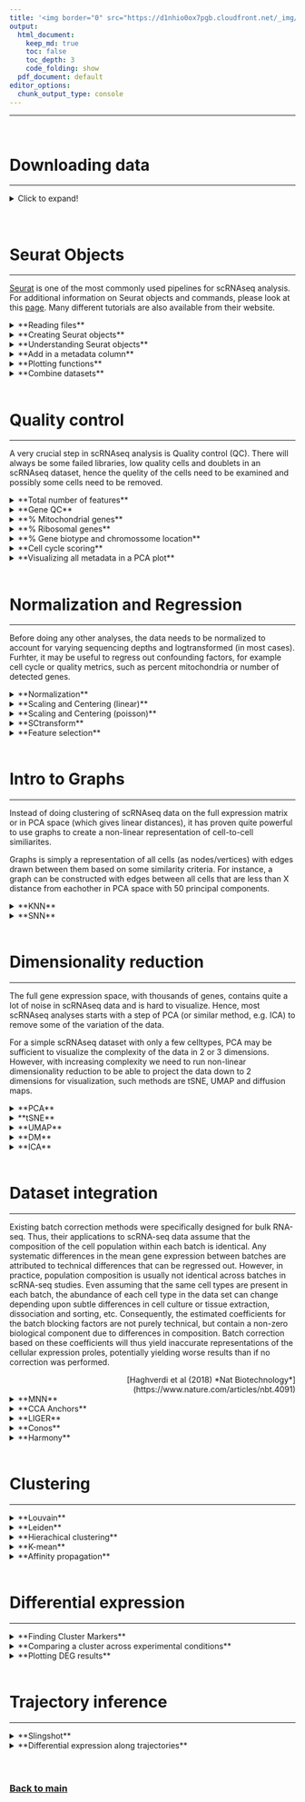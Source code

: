 ```yaml
---
title: '<img border="0" src="https://d1nhio0ox7pgb.cloudfront.net/_img/o_collection_png/green_dark_grey/512x512/plain/dictionary.png" width="40" height="40"> Glossary of terms'
output:
  html_document:
    keep_md: true
    toc: false
    toc_depth: 3
    code_folding: show
  pdf_document: default
editor_options: 
  chunk_output_type: console
---
```

***

<br/>

# Downloading data
***

<details>
<summary>Click to expand!</summary>

It is possible to download data from within Rstudio by using the bash code chunck. It is usually a standard to have a folder with all your raw data stored in a separate place from your code or analysis results.

How to run it:


```bash
# use this instead of the default ```{r}
# ```{bash}

# make a data directory
mkdir data

# use curl to download the data
curl -o data/FILENAME.h5 -O http://FILE_PATH.h5
```

</details>

<br/>

<br/>

# Seurat Objects
***

[Seurat](https://satijalab.org/seurat/) is one of the most commonly used pipelines for scRNAseq analysis. For additional information on Seurat objects and commands, please look at this [page](https://satijalab.org/seurat/essential_commands.html). Many different tutorials are also available from their website.

<details>
<summary>**Reading files**</summary>
<p>

There are many formats available in which one can store single cell information, many of which cannot all be listed here. The most common formats are:

1. using tab-delimited matricies saved as `.csv`, `.tsv` or `.txt` and with and additional matrix containing the sample metadata, which is common for SMARTseq2 and related methods;
2. using a compressed **sparce matrix** file `.mtx` with annotations for genes and cells saved as `.tsv`, which was one of the defaults for 10X Chromium data; 
3. using HDF5 compressed file for in-file read-write access, which is now becoming the default method for storing single cell dataset (is the current default for 10X Chromium data). HDF5 in particular is fast, scalable and can load parts of the data that will be used at a time, and also can store the metadata in the same file, making it portable. It stores the data as binary compressed **sparce matrix** format.

How to run it:

```r
#From .csv .tsv .txt format (and then convert to sparse matrix)
raw_matrix <- read.delim(
  file = "data/folder_sample1.csv",
  row.names = 1 )

sparse_matrix <- Matrix::Matrix(
  data = raw_matrix, 
  sparse = T)
rm(raw_matrix)


#From .mtx format (it loads the files in the folder)
sparse_matrix <- Seurat::Read10X(
  data.dir = "data/folder_sample1")


#From .h5 format
sparse_matrix <- Seurat::Read10X_h5(
  filename = "data/matrix_file.h5",
  use.names = T)
```

Additionaly, one should also import any associated metadata file as a `data.frame`, which oposed to a `matrix` can store both numbers, characters, booleans and factors. 


```r
#From .csv .tsv format (and then convert to sparse matrix)
metadata <- read.delim(
  file = "data/metadata.csv",
  row.names = 1 )
```

</p>
</details>


<details>
<summary>**Creating Seurat objects**</summary>
<p>

In order to make the data analysis process a bit simpler, several single cell developers have implemented their own way of storing the data in a consize format in R and python (called **objects**).

We can now load the expression matricies into objects and then later merge them into a single merged object. Each analysis workflow (Seurat, Scater, Scranpy, etc) has its own way of storing data and here is how you can create a Seurat Object:


```r
SeuratObject <- CreateSeuratObject(  
  counts = sparse_matrix,
  assay = "RNA",
  project = "SAMPLE1",
  meta.data = metadata)
```

The `CreateSeuratObject` function can take as input a sparse matrix or a regular matrix with counts. 

</p>
</details>

<details>
<summary>**Understanding Seurat objects**</summary>
<p>

For a very detailed explanation of all slots in the Seurat objects, please refer to the Seurat [wiki](https://github.com/satijalab/seurat/wiki).


One can check the dimentions and subset Seurat Objects as you would with a  data.frame:

```r
dim(SeuratObject)

```

And also subset for genes or cells, by rows or columns respectively:

```r
SeuratObject[,cells]
SeuratObject[genes,]
```

Seurat objects have a easy way to access their contents using the `@` or the `$` characters after the object name:

* The `@` attribute allows you to access to all analysis slots including: `assays`, `meta.data`, `graphs` and `reduction` slots.
* The `$` sign allows you to access the columns of the metadata (just like you normally would do in a data.frame) in your Seurat object directly so that `SeuratObject$column1` is equal to `SeuratObject@meta.data$column1`.

By default, the data is loaded into an `assay` slot named `RNA`, but you can change the names of the slots when creating them (e.g., when creating the seurat object, or computing the reductions). Therefore, check the options in each of the Seurat functions to know where you are storing the data. Each `assay` contains information about the raw counts (`counts`), the normalized counts (`data`), the scaled/regressed data (`scale.data`) as well as information about the dispersion of genes (`var`). Additional assays will be created when doing data analysis, for example when performing data integration, you might store the data as new `assay` or as a new `reduction` slot (depending on the integration method used).



</p>
</details>

<details>
<summary>**Add in a metadata column**</summary>
<p>

You can simply add a column by using the `$` sign to allocate a vector to a metadata column. 

```r
SeuratObject$NEW_COLUMN_NAME <- setNames( colnames(SeuratObject) , 
                                          c("VECTOR_CONTAINING_DATA_FOR_EACH_CELL") )
```

Or use the function `AddMetaData` to add one or multiple columns:

```r
SeuratObject <- AddMetaData(SeuratObject, NEW_COLUMN, col.name=NEW_COLUMN_NAME)

```

</p>
</details>

<details>
<summary>**Plotting functions**</summary>
<p>


The most common functions to use for plotting are the violin plot and the scatter plots for the dimensionality reduction calculated (you need to calculate it before using the function!).

To plot **continous** variables as **violin** (press TAB inside the functions for more options):


```r
VlnPlot(object = SeuratObject,
        group.by= "orig.ident",
        features = c("percent_mito"),
        pt.size = 0.1,
        ncol = 4,
        y.max = 100) + NoLegend()
```

To plot **CONTINOUS** variables as **scatter plot** using the `umap` reduction slot (press TAB inside the functions for more options):


```r
FeaturePlot(object = SeuratObject,
            features = c("FEATURE_1","FEATURE_2","FEATURE_3"),
            reduction = "umap",
            dims = c(1,2),
            order = T,
            pt.size = .1,
            ncol = 3)
```

To plot **CATEGORICAL** variables as **scatter plot** using the `umap` reduction slot (press TAB inside the functions for more options):


```r
DimPlot(object = SeuratObject,
        group.by = c("DATASET"),
        reduction = "umap",
        dims = c(1,2),
        pt.size = .1,
        label = T,
        ncol = 3)
```

Many other plotting functions are available, check `Seurat::` (then press tab and look for the functions with "Plot" in the name).

</p>
</details>

<details>
<summary>**Combine datasets**</summary>
<p>


```r
CombinedSeuratObject <- merge(
  x = SeuratObject1,
  y = c( SeuratObject2 ,
         SeuratObject3,
         SeuratObject4),
  add.cell.ids=c("Dataset1",
                 "Dataset2",
                 "Dataset3",
                 "Dataset4"))
```

</p>
</details>

<br/>

# Quality control
***

A very crucial step in scRNAseq analysis is Quality control (QC). There will always be some failed libraries, low quality cells and doublets in an scRNAseq dataset, hence the quelity of the cells need to be examined and possibly some cells need to be removed. 

<details>
<summary>**Total number of features**</summary>
<p>

A standard approach is to filter cells with low amount of reads as well as genes that are present in at least a certain amount of cells. Here we will only consider cells with at least 200 detected genes and genes need to be expressed in at least 3 cells. Please note that those values are highly dependent on the library preparation method used. Extremely high number of detected genes could indicate doublets. However, depending on the cell type composition in your sample, you may have cells with higher number of genes (and also higher counts) from one cell type.


```r
VlnPlot(SeuratObject,
        group.by= "orig.ident",
        features = c("nFeature_RNA","nCount_RNA"),
        pt.size = 0.1,
        ncol = 4) + NoLegend()
```

</p>
</details>

<details>
<summary>**Gene QC**</summary>
<p>

In single cell, the most detected genes usually belong to housekeeping gene families, such as mitochondrial (MT-), ribossomal (RPL and RPS) and other structural proteins (i.e., ACTB, TMSB4X, B2M, EEF1A1).


```r
#Compute the relative expression of each gene per cell
rel_expression <- Matrix::t( Matrix::t(SeuratObject@assays$RNA@counts) / Matrix::colSums(SeuratObject@assays$RNA@counts)) * 100
most_expressed <- sort(Matrix::rowSums( rel_expression ),T) / ncol(SeuratObject)

#Plot the relative expression of each gene per cell
par(mfrow=c(1,3),mar=c(4,6,1,1))
boxplot( as.matrix(Matrix::t(rel_expression[names(most_expressed[30:1]),])),cex=.1, las=1, xlab="% total count per cell",col=scales::hue_pal()(90)[30:1],horizontal=TRUE,ylim=c(0,8))
boxplot( as.matrix(Matrix::t(rel_expression[names(most_expressed[60:31]),])),cex=.1, las=1, xlab="% total count per cell",col=scales::hue_pal()(90)[60:31],horizontal=TRUE,ylim=c(0,8))
boxplot( as.matrix(Matrix::t(rel_expression[names(most_expressed[90:61]),])),cex=.1, las=1, xlab="% total count per cell",col=scales::hue_pal()(90)[90:61],horizontal=TRUE,ylim=c(0,8))
```

You might see that some genes constitute up to 10-30% of the counts from a single cell and the other top genes are mitochondrial and ribosomal genes. It is quite common that nuclear lincRNAs have correlation with quality and mitochondrial reads. Let us assemble some information about such genes, which are important for quality control and downstream filtering.

These genes can serve several purposes in single-cell data analysis, such as computing cell quality metrics (see below), normalize data (see below) and even help account for batch effects (<div style="text-align: right"> [Lin et al (2019) *PNAS*](https://www.pnas.org/content/116/20/9775) </div>).


</p>
</details>

<details>
<summary>**% Mitochondrial genes**</summary>
<p>


Having the data in a suitable format, we can start calculating some quality metrics. We can for example calculate the percentage of mitocondrial and ribosomal genes per cell and add to the metadata. This will be helpfull to visualize them across different metadata parameteres (i.e. datasetID and chemistry version). There are several ways of doing this. Here is an example of how to manually calculate the proportion of mitochondrial reads and add to the metadata table.

Citing from “Simple Single Cell” workflows (Lun, McCarthy & Marioni, 2017): “High proportions are indicative of poor-quality cells (Islam et al. 2014; Ilicic et al. 2016), possibly because of loss of cytoplasmic RNA from perforated cells. The reasoning is that mitochondria are larger than individual transcript molecules and less likely to escape through tears in the cell membrane.”

(PS: non-linear relationship)


```r
# Calculating % mitochondrial genes
SeuratObject <- PercentageFeatureSet(
  object = SeuratObject,
  features = rownames(SeuratObject),
  pattern = "^MT-",
  assay = "RNA",
  col.name = "percent_mito")
```


</p>
</details>

<details>
<summary>**% Ribosomal genes**</summary>
<p>


In the same manner we will calculate the proportion gene expression that comes from ribosomal proteins. Ribosomal genes are the also among the top expressed genes in any cell and, on the contrary to mitochondrial genes, are inversely proportional to the mitochondrial content: the higher the mitochondrial content, the lower is the detection of ribosomal genes (PS: non-linear relationship).


```r
# Calculating % ribossomal genes
SeuratObject <- PercentageFeatureSet(
  SeuratObject, 
  pattern = "^RP[SL]", 
  col.name = "percent_ribo")
```

</p>
</details>

<details>
<summary>**% Gene biotype and chromossome location**</summary>
<p>

In RNA-sequencing, genes can be categorized into different groups depending on their RNA biotype. For example, "coding", "non-coding", "VDJ region genes" are "small interefering RNA" common gene biotypes. Besides, having information about chromossomal location might be usefull to identify bacth effects driven by sex chromossomes.

Depending on the desired type of analysis, some gene categories can be filtered out if not of interest. For single cell specifically, cell libraries are usually constructed using poly-A enrichment and therefore enriching for "protein-coding proteins", which usually contitutes around 80-90% of all available genes.

How to run it:


```r
library(biomaRt)

# Retrive mouse gene annotation from ENSEMBL
mart = biomaRt::useMart(
  biomart = "ensembl", 
  dataset = "mmusculus_gene_ensembl",
  host = "apr2020.archive.ensembl.org")

# Retrive the selected attributes mouse gene annotation
annot <- biomaRt::getBM(
  attributes = c(
    "external_gene_name",
    "gene_biotype",
    "chromosome_name"),
  mart = mart)
```

Make sure you are using the right species for your dataset. A list of all species available on can be found using `biomaRt::listDatasets(mart)[,"dataset"]`. All species names are formated in the same way, such as `mmusculus_gene_ensembl` and `hsapiens_gene_ensembl`. For reproducibility reasons, it is also advised to specifically choose a biomart release version, since some genes will be renamed, inserted or deleted from the database. You can do so by running `biomaRt::listEnsemblArchives()`.


```r
# Match the gene names with theit respective gene biotype
item <- annot[match(rownames(SeuratObject@assays$RNA@counts) , annot[,1]),"gene_biotype"]
item[is.na(item)] <- "unknown"

# Calculate the percentage of each gene biotype
perc <- rowsum(as.matrix(SeuratObject@assays$RNA@counts) , group=item)
perc <- (t(temp)/Matrix::colSums(SeuratObject@assays$RNA@counts))
o <- order(apply(perc,2,median),decreasing = F)
perc <- perc[,o]

# PLOT percentage of each gene biotype
boxplot( perc*100,outline=F,las=2,main="% reads per cell",col=scales::hue_pal()(100),horizontal=T)


# Add table to the object
gene_biotype_table <- setNames(as.data.frame((perc*100)[,names(sort(table(item),decreasing = T))]),paste0("percent_",names(sort(table(item),decreasing = T))))
SeuratObject@meta.data <- SeuratObject@meta.data[,!(colnames(SeuratObject@meta.data) %in% colnames(gene_biotype_table))]

SeuratObject@meta.data <- cbind(
  SeuratObject@meta.data,
  gene_biotype_table)
```

The code above can also be done again by replacing the string `"gene_biotype"` by `"chromosome_name"`:


```r
# Match the gene names with theit respective chromossome location
item <- annot[match(rownames(SeuratObject@assays$RNA@counts) , annot[,1]),"chromosome_name"]
item[is.na(item)] <- "unknown"
item[! item %in% as.character(c(1:23,"X","Y","MT")) ] <- "other"
```

If you want to focus the analysis on only protein-coding genes, for example, you can do it so:


```r
dim(SeuratObject)
sel <- annot[match(rownames(SeuratObject) ,
                   annot[,1]),2] == "protein_coding"
genes_use <- rownames(SeuratObject)[sel]
genes_use <- as.character(na.omit(genes_use))
SeuratObject <- SeuratObject[genes_use,]
dim(SeuratObject)
```

</p>
</details>

<details>
<summary>**Cell cycle scoring**</summary>
<p>


We here perform cell cycle scoring. To score a gene list, the algorithm calculates the difference of mean expression of the given list and the mean expression of reference genes. To build the reference, the function randomly chooses a bunch of genes matching the distribution of the expression of the given list. Cell cycle scoring with Seurat adds three slots in data, a score for S phase, a score for G2M phase and the predicted cell cycle phase. The Seurat package provides a list of human G2M and S phase genes in `cc.genes`.
 
How to run it:


```r
SeuratObject <- CellCycleScoring(
  object = SeuratObject,
  g2m.features = cc.genes$g2m.genes,
  s.features = cc.genes$s.genes)

SeuratObject$G1.Score <- 1 - SeuratObject$S.Score - SeuratObject$G2M.Score
```

</p>
</details>

<details>
<summary>**Visualizing all metadata in a PCA plot**</summary>
<p>


Having many metadata parameters to analyse individually makes it a bit hard to visualize the real differences between datasets, batches and experimental conditions. One way to try to combine all this information into one plot is by running dimensionality reduction via principal component analysis (PCA) on the continous variables in the metadata. Thus visualizing on the top principal components (1st and 2nd) reflects how different the datasets are.


```r
# Calculate PCA using selected metadata parameters
metadata_use <- grep("perc",colnames(SeuratObject@meta.data),value = T)
metadata_use <- c("nCount_RNA","nFeature_RNA","S.Score","G2M.Score",metadata_use)
PC <- prcomp( SeuratObject@meta.data[,metadata_use] ,center = T, scale. = T)

# Add the PCA (ran on the METADATA) in the object
SeuratObject@reductions[["pca_metadata"]] <- CreateDimReducObject(
  embeddings = PC$x,
  key = "metadataPC_",
  assay = "RNA")

# Plot the PCA ran on the METADATA
DimPlot(SeuratObject,
        reduction = "pca_metadata",
        dims = c(1,2),
        group.by = "orig.ident" )
```

</p>
</details>

<br/>

# Normalization and Regression
***

Before doing any other analyses, the data needs to be normalized to account for varying sequencing depths and logtransformed (in most cases). Furhter, it may be useful to regress out confounding factors, for example cell cycle or quality metrics, such as percent mitochondria or number of detected genes. 

<details>
<summary>**Normalization**</summary>
<p>

The most common normalization for RNA-seq and also single-cell RNA-seq is log-normalization. This is done by dividing the gene counts of each gene by the sum of all gene counts (a.k.a., library size) to compensate for library size differences. Then the result is multiplied by a constant number, so all cell have the same sequencing depth. For bulk RNA-seq, the constant is usually $1e6$, resulting in CPM (counts per million), but since single-cells library sizes are way lower than that, the number ranges from $1e3$ to $1e4$ (counts per 10000).

$$NormCounts = \frac{GeneCounts * 10000}{LibrarySize}$$
The library size-corrected values are then log-transformed to achieve a log-normal data distribution.

$$logNormCounts = ln(NormCounts+1)$$

How to run it:


```r
SeuratObject <- NormalizeData(
  object = SeuratObject,
  scale.factor = 10000,
  normalization.method = "LogNormalize")
```

</p>
</details>

<details>
<summary>**Scaling and Centering (linear)**</summary>
<p>

Since each gene has a different expression level, it means that genes with higher expression values will naturally have higher variation that will be captured by downstream methods. This means that we need to somehow give each gene a similar weight beforehand (see below). A common practice is to center and scale each gene before performing PCA. This exact scaling is called Z-score normalization it is very useful for PCA, clustering and plotting heatmaps.

Additionally, we can use regression to remove any unwanted sources of variation from the dataset, such as cell cycle, sequencing depth, percent mitocondria. This is achieved by doing a generalized linear regression (GLM) using these parameters as covariates in the model. Then the residuals of the model are taken as the “regressed data”. Although perhaps not in the best way, batch effect regression can also be done here.

How to run it:


```r
SeuratObject <- ScaleData(
  object = SeuratObject,
  vars.to.regress = c("nCount_RNA","mito.percent","nFeatures"),
  model.use = "linear",
  do.scale = T,
  do.center = T)
```


</p>
</details>

<details>
<summary>**Scaling and Centering (poisson)**</summary>
<p>


Since the procedure above assumes a log-linear data distribution, it may be the case that it does not regress the variation correctly, as RNA-seq data (including single cell) relates more closely to a negative bionomial distribution. An alternative variation of the procedure above can also be run on the raw UMI count data but using a "poisson" or "negative binomial" distribution instead. This is performing a gene-wise GLM regression using a poisson model.

How to run it:


```r
SeuratObject <- ScaleData(
  object = SeuratObject,
  vars.to.regress = c("nCount_RNA","mito.percent","nFeatures"),
  model.use = "poisson",
  do.scale = T,
  do.center = T)
```


</p>
</details>

<details>
<summary>**SCtransform**</summary>
<p>


Scaling and centering assuming a poisson distribution might in some cases overfit the data, see above. One can overcome this by pooling information across genes with similar abundances in order to obtain more stable parameter estimates to be used as gene weights in the regression model. This is called "scTransform" and, in simple terms, is performing a gene-wise GLM regression using a constrained negative binomial model.

How to run it:


```r
SeuratObject <- SCTransform( 
  object = SeuratObject,
  assay="RNA",
  vars.to.regress =  c("nCount_RNA","mito.percent","nFeatures"),
  new.assay.name = "sctransform",
  do.center=T )
```


</p>
</details>

<details>
<summary>**Feature selection**</summary>
<p>

An important step in many big-data analysis tasks is to identify features (genes, transcripts, proteins, metabolites, etc) that are actually very variable between the samples being looked at.

For example. Imagine that you have a dataset known to contain different types of epithelial cells, and you use either 1) only genes that are expressed and shared across all epithelial cells at about the same level, 2) only genes that are not detected in epithelial cells, 3) only genes which expression differ greatly across epithelial cells or 4) using all genes. Which of these 4 gene lists can best distinguish the epithelial subtypes in this dataset?

As you could now imagine, using only genes which expression differ greatly across epithelial cells is the best case scenario, followed by using al genes. Therefore, using only genes that are expressed and shared across all epithelial cells at about the same level or only genes that are not detected in epithelial cells do not contain sufficient information to distinguish the epithelial subtypes.

However, since in single-cell we usually do not know the epithelial suptypes the cells before hand (since this is what we want to discover), we need another method to acomplish this task. In general terms, a common approach is to order genes by their overal variance across samples. This is because genes with higher variance will also likely be the ones that can separate the cells the best.

Since genes with higher expression level usually also have naturally higher variation, the gene variation is then normalized by the log  mean expression of each gene (see plot). 

How to run it:


```r
SeuratObject <- FindVariableFeatures(
  object = SeuratObject,
  nfeatures = 3000,
  selection.method = "vst",
  verbose = FALSE,
  assay = "RNA",
  dispersion.function = FastLogVMR,
  mean.function = FastExpMean)
```

Variable gene plot:


```r
top20 <- head(VariableFeatures(alldata), 20)
LabelPoints(plot = VariableFeaturePlot(alldata), points = top20, repel = TRUE)
```

</p>
</details>

<br/>

# Intro to Graphs
***

Instead of doing clustering of scRNAseq data on the full expression matrix or in PCA space (which gives linear distances), it has proven quite powerful to use graphs to create a non-linear representation of cell-to-cell similiarites.

Graphs is simply a representation of all cells (as nodes/vertices) with edges drawn between them based on some similarity criteria. For instance, a graph can be constructed with edges between all cells that are less than X distance from eachother in PCA space with 50 principal components. 

<details>
<summary>**KNN**</summary>
<p>

KNN refers to “K Nearest Neighbors”, which is a basic and popular topic in data mining and machine learning areas. The KNN graph is a graph in which two vertices p and q are connected by an edge, if the distance between p and q is among the K-th smallest distances.[2] Given different similarity measure of these vectors, the pairwise distance can be Hamming distance, Cosine distance, Euclidean distance and so on. We take Euclidean distance as the way to measure similarity between vectors in this paper. The KNN Graph data structure has many advantages in data mining. For example, for a billion-level dataset, prebuilding a KNN graph offline as an index is much better than doing KNN search online many times.

<div style="text-align: right"> Adapted from [Github](https://github.com/lengyyy/KNN-Graph) </div>


```r
SeuratObject <- FindNeighbors(SeuratObject,
                              assay = "RNA",
                              compute.SNN = F,
                              reduction = "pca",
                              dims = 1:50,
                              graph.name="SNN",
                              prune.SNN = 1/15,
                              k.param = 20,
                              force.recalc = T)
```

Setting `compute.SNN` to `FALSE` will only compute the k-NN graph.

We can take a look at the kNN graph. It is a matrix where every connection between cells is represented as 1s. This is called a unweighted graph (default in Seurat). Some cell connections can however have more importance than others, in that case the scale of the graph from 0
 to a maximum distance. Usually, the smaller the distance, the closer two points are, and stronger is their connection. This is called a weighted graph. Both weighted and unweighted graphs are suitable for clustering, but clustering on unweighted graphs is faster for large datasets (> 100k cells).
 

```r
library(pheatmap)
pheatmap(alldata@graphs$CCA_nn[1:200,1:200],
         col=c("white","black"),border_color = "grey90",
         legend = F,cluster_rows = F,cluster_cols = F,fontsize = 2) 
```


</p>
</details>

<details>
<summary>**SNN**</summary>
<p>

In addition to the k-NN graph, if we then determine the number of nearest neighbors shared by any two points. In graph terminology, we form what we call the "shared nearest neighbor" graph. We do this by replacing the weight of each link between two points (in the nearest neighbor graph) by the number of neighbors that the points share. In other words, this is the number of length 2 paths between any two points in the nearest neighbor graph.

After, this shared nearest neighbor graph is created, all pairs of points are compared and if any two points share more than T neighbors, i.e., have a link in the shared nearest neighbor graph with a weight more than our threshold value, T( TS:. n), then the two points and any cluster they are part of are merged. In other words, clusters are connected components in our shared nearest neighbor graph after we sparsify using a threshold.

How to run it:


```r
SeuratObject <- FindNeighbors(SeuratObject,
                              assay = "RNA",
                              compute.SNN = T,
                              reduction = "pca" ,
                              dims = 1:50,
                              graph.name="SNN",
                              prune.SNN = 1/15,
                              k.param = 20,
                              force.recalc = T)
```

Setting `compute.SNN` to `TRUE` will compute both the k-NN and SNN graphs.


</p>
</details>

<br/>

# Dimensionality reduction
***

The full gene expression space, with thousands of genes, contains quite a lot of noise in scRNAseq data and is hard to visualize. Hence, most scRNAseq analyses starts with a step of PCA (or similar method, e.g. ICA) to remove some of the variation of the data.

For a simple scRNAseq dataset with only a few celltypes, PCA may be sufficient to visualize the complexity of the data in 2 or 3 dimensions. However, with increasing complexity we need to run non-linear dimensionality reduction to be able to project the data down to 2 dimensions for visualization, such methods are tSNE, UMAP and diffusion maps. 

<details>
<summary>**PCA**</summary>
<p>

Principal Component Analysis (PCA) is defined as an orthogonal **linear** transformation that transforms the data to a new coordinate system such that **the greatest variance by some scalar projection of the data comes to lie on the first coordinate** (called the first principal component), the second greatest variance on the second coordinate, and so on. […] Often, its operation can be thought of as revealing the internal structure of the data in a way that best explains the variance in the data. […] This is done by **using only the first few principal components** so that the dimensionality of the transformed data is reduced.

<div style="text-align: right"> Adapted from [Wikipedia](https://en.wikipedia.org/wiki/Principal_component_analysis) </div>

How to run it:

```r
SeuratObject <- RunPCA(object = SeuratObject,
                       assay = "RNA",
                       npcs = 100,
                       verbose = FALSE )
```

</p>
</details>

<details>
<summary>**tSNE**</summary>
<p>

<div style="text-align: right"> [Maaten, Hilton (2008) J of Machine Learning Research](http://jmlr.org/papers/volume9/vandermaaten08a/vandermaaten08a.pdf) </div>


t-distributed stochastic neighborhood embedding (tSNE) is a **nonlinear** dimensionality reduction technique well-suited for embedding high-dimensional data for **visualization** in a low-dimensional space of two or three dimensions. Specifically, it models each high-dimensional object by a two- or three-dimensional point in such a way that **similar objects are modeled by nearby points** and dissimilar objects are modeled by distant points with high probability. […] t-SNE has been used for visualization in a wide range of applications, including […] bioinformatics […]. While t-SNE plots often seem to display clusters, the **visual clusters can be influenced strongly by the chosen parameterization** and therefore a good understanding of the parameters for t-SNE is necessary. 

<div style="text-align: right"> Adapted from [Wikipedia](https://en.wikipedia.org/wiki/T-distributed_stochastic_neighbor_embedding) </div>


Usefull links:

* [How to Use t-SNE Effectively](https://distill.pub/2016/misread-tsne/)

How to run it:

```r
SeuratObject <- RunTSNE(object = SeuratObject,
                        reduction = "pca",
                        perplexity=30,
                        max_iter=1000,
                        theta=0.5,
                        eta=200,
                        exaggeration_factor=12,
                        dims.use = 1:50,
                        verbose = T,
                        num_threads=0)
```


</p>
</details>

<details>
<summary>**UMAP**</summary>
<p>

Uniform Manifold Approximation and Projection (UMAP) is a dimension reduction technique that can be used for visualisation similarly to t-SNE, but also for general **non-linear** dimension reduction […]. 

<div style="text-align: right"> [umap-learn documentation](https://umap-learn.readthedocs.io/en/latest/) </div>

The result is a practical scalable algorithm that applies to real world data. The UMAP algorithm is competitive with t-SNE for **visualization** quality, and arguably preserves **more of the global structure** with superior run time performance. Furthermore, UMAP has no computational restrictions on embedding dimension, making it viable as a general purpose dimension reduction technique for machine learning. 

<div style="text-align: right"> [UMAP Arxiv paper](https://arxiv.org/pdf/1802.03426.pdf) </div>

How to run it:

```r
SeuratObject <- RunUMAP(object = SeuratObject,
                        reduction = "pca",
                        dims = 1:top_PCs,
                        n.components = 2,
                        n.neighbors = 20,
                        spread = .3,
                        repulsion.strength = 1,
                        min.dist= .001,
                        verbose = T,
                        num_threads=0,
                        n.epochs = 200,
                        metric = "euclidean",
                        seed.use = 42,
                        reduction.name="umap")
```


</p>
</details>

<details>
<summary>**DM**</summary>
<p>

Diffusion maps (DM) is a dimensionality reduction [...] which computes a family of embeddings of a data set into Euclidean space (often low-dimensional) whose coordinates can be computed from the eigenvectors and eigenvalues of a diffusion operator on the data. The Euclidean distance between points in **the embedded space is equal to the "diffusion distance" between probability distributions** centered at those points. Different from linear dimensionality reduction methods such as principal component analysis (PCA) and multi-dimensional scaling (MDS), diffusion maps is part of the family of **nonlinear** dimensionality reduction methods which focus on discovering the underlying manifold that the data has been sampled from. [...] The basic observation is that **if we take a random walk on the data, walking to a nearby data-point is more likely than walking to another that is far away**.

<div style="text-align: right"> [Wikipedia](https://en.wikipedia.org/wiki/Diffusion_map) </div>


[Diffusion Maps paper](https://www.pnas.org/content/pnas/102/21/7426.full.pdf)

How to run it:

```r
# Load additional libraries
library(destiny)

#Run diffusion maps using the destiny package 
dm <- DiffusionMap( data = SeuratObject@reductions[["pca"]]@cell.embeddings[ , 1:50],
                    k = 20,
                    n_eigs = 20)

#Fix the cell names in the DM embedding
rownames(dm@eigenvectors) <- colnames(SeuratObject)

#Add the DM embbedding to the SeuratObject
SeuratObject@reductions[["dm"]] <- CreateDimReducObject(embeddings = dm@eigenvectors,
                                                        key = "DC_",
                                                        assay = "RNA")
```


</p>
</details>

<details>
<summary>**ICA**</summary>
<p>

Independent Component Analysis (ICA) is a computational method for separating a multivariate signal into additive subcomponents. This is done by assuming that the subcomponents are non-Gaussian signals and that they are statistically independent from each other. ICA is a special case of blind source separation.

<div style="text-align: right"> [Wikipedia](https://en.wikipedia.org/wiki/Independent_component_analysis) </div>

How to run it:

```r
SeuratObject <- RunICA(object = SeuratObject,
                       assay = "pca",
                       nics = 20,
                       reduction.name = "ica")
```


</p>
</details>

<br/> 

# Dataset integration
***

Existing batch correction methods were specifically designed for bulk RNA-seq. Thus, their applications to scRNA-seq data assume that the composition of the cell population within each batch is identical. Any systematic differences in the mean gene expression between batches are attributed to technical differences that can be regressed out. However, in practice, population composition is usually not identical across batches in scRNA-seq studies. Even assuming that the same cell types are present in each batch, the abundance of each cell type in the data set can change depending upon subtle differences in cell culture or tissue extraction, dissociation and sorting, etc. Consequently, the estimated coefficients for the batch blocking factors are not purely technical, but contain a non-zero biological component due to differences in composition. Batch correction based on these coefficients will thus yield inaccurate representations of the cellular expression proles, potentially yielding worse results than if no correction was performed.

<div style="text-align: right"> [Haghverdi et al (2018) *Nat Biotechnology*](https://www.nature.com/articles/nbt.4091) </div>

<details>
<summary>**MNN**</summary>
<p>

An alternative approach for data merging and comparison in the presence of batch effects uses a set of landmarks from a reference data set to project new data onto the reference. The rationale here is that a given cell type in the reference batch is most similar to cells of its own type in the new batch. This strategy depends on the selection of landmark points in high dimensional space picked from the reference data set, which cover all cell types that might appear in the later batches. However, if the new batches include cell types that fall outside the transcriptional space explored in the reference batch, these cell types will not be projected to an appropriate position in the space defined by the landmarks. [...] The difference in expression values between cells in a MNN pair provides an estimate of the batch effect, which is made more precise by averaging across many such pairs. A correction vector is obtained from the estimated batch effect and applied to the expression values to perform batch correction. Our approach automatically identifies overlaps in population composition between batches and uses only the overlapping subsets for correction, thus avoiding the assumption of equal composition required by other methods.

The use of MNN pairs involves three assumptions: (i) there is at least one cell population that is present in both batches, (ii) the batch effect is almost orthogonal to the biological subspace, and (iii) batch effect variation is much smaller than the biological effect variation between different cell types.

<div style="text-align: right"> [Haghverdi et al (2018) *Nat Biotechnology*](https://www.nature.com/articles/nbt.4091) </div>


```r
# Load additional libraries
library(SeuratWrappers)

SeuratObject.list <- SplitObject(SeuratObject, split.by = "BATCH")
SeuratObject <- RunFastMNN(object.list = SeuratObject.list,
                           assay = "RNA",
                           features = 2000,
                           reduction.name = "mnn")

# Free memory from working environment
rm( c( SeuratObject.list ) )
gc(verbose = FALSE)
```


</p>
</details>

<details>
<summary>**CCA Anchors**</summary>
<p>

Since MNNs have previously been identified using L2-normalized gene expression, significant differences across batches can obscure the accurate identification of MNNs, particularly when the batch effect is on a similar scale to the biological differences between cell states. To overcome this, we first jointly reduce the dimensionality of both datasets using diagonalized CCA, then apply L2-normalization to the canonical correlation vectors. We next search for MNNs in this shared low-dimensional represen- tation. We refer to the resulting cell pairs as anchors, as they encode the cellular relationships across datasets that will form the basis for all subsequent integration analyses.

Obtaining an accurate set of anchors is paramount to suc- cessful integration. Aberrant anchors that form between different biological cell states across datasets are analogous to noisy edges that occur in k-nearest neighbor (KNN) graphs (Bendall et al., 2014) and can confound downstream analyses. This has motivated the use of shared nearest neighbor (SNN) graphs (Levine et al., 2015; Shekhar et al., 2016), where the similarity between two cells is assessed by the overlap in their local neigh- borhoods. As this measure effectively pools neighbor informa- tion across many cells, the result is robust to aberrant connec- tions in the neighbor graph. We introduced an analogous procedure for the scoring of anchors, where each anchor pair was assigned a score based on the shared overlap of mutual neighborhoods for the two cells in a pair. High-scoring correspondences therefore represent cases where many similar cells in one dataset are predicted to correspond to the same group of similar cells in a second data- set, reflecting increased robustness in the association between the anchor cells. While we initially identify anchors in low-dimen- sional space, we also filter out anchors whose correspondence is not supported based on the original untransformed data.

<div style="text-align: right"> [Stuart et al (2019) *Cell*](https://www.cell.com/cell/fulltext/S0092-8674(19)30559-8) </div>


```r
SeuratObject.list <- SplitObject(
  object = SeuratObject,
  split.by = "BATCH")

SeuratObject.anchors <- FindIntegrationAnchors(
  object.list = SeuratObject.list,
  dims = 1:30)

SeuratObject <- IntegrateData(
  anchorset = SeuratObject.anchors,
  dims = 1:30,
  new.assay.name = "cca")
```


</p>
</details>

<details>
<summary>**LIGER**</summary>
<p>

<div style="text-align: right"> [Welch et al (2019) *Cell*](https://www.cell.com/cell/pdf/S0092-8674(19)30504-5.pdf) </div>




</p>
</details>

<details>
<summary>**Conos**</summary>
<p>

<div style="text-align: right"> [Barkas et al (2019) *Nat Methods*](https://www.nature.com/articles/s41592-019-0466-z) </div>


```r
# Load additional libraries
library(conos)
library(SeuratWrappers)

# Split the data per batch to be corrected
SeuratObject.list <- SplitObject(SeuratObject, split.by = "Method")
for (i in 1:length(SeuratObject.list)) {
    SeuratObject.list[[i]] <- 
      NormalizeData(SeuratObject.list[[i]]) %>%
      FindVariableFeatures() %>% 
      ScaleData() %>% 
      RunPCA(verbose = FALSE)
}

# Create a Conos object
SeuratObject.con <- Conos$new(SeuratObject.list)

# Build a joint graph across datasets and find shared communities
SeuratObject.con$buildGraph(
  k = 15, 
  k.self = 5,
  space = "PCA",
  ncomps = 30,
  n.odgenes = 2000,
  matching.method = "mNN",
  metric = "angular",
  score.component.variance = TRUE,
  verbose = TRUE)

SeuratObject.con$findCommunities()

# Create a Joint embedding and conver it back to Seurat Object
SeuratObject.con$embedGraph()
SeuratObject <- as.Seurat(SeuratObject.con)

# Free memory from working environment
rm( c( SeuratObject.con, SeuratObject.list ) )
gc(verbose = FALSE)
```


</p>
</details>

<details>
<summary>**Harmony**</summary>
<p>


<div style="text-align: right"> [Korsunsky et al (2019) *Nat Mathods*](https://www.nature.com/articles/s41592-019-0619-0) </div>



```r
# Load additional libraries
library(harmony)
library(SeuratWrappers)

SeuratObject <- RunHarmony(
  SeuratObject,
  group.by.vars = "Method")
```


</p>
</details>

<br/> 

# Clustering
***

<details>
<summary>**Louvain**</summary>
<p>

The Louvain method for community detection is a method to extract communities from large networks created by Blondel et al. from the University of Louvain. The method is a greedy optimization method that appears to run in time $O(n.log^2n)$ in the number of nodes in the network.The value to be optimized is modularity, defined as a value in the range that measures the density of links inside communities compared to links between communities. Optimizing this value theoretically results in **the best possible grouping of the nodes of a given network**, however going through all possible iterations of the nodes into groups is impractical so heuristic algorithms are used.

<div style="text-align: right"> [Wikipedia](https://en.wikipedia.org/wiki/Independent_component_analysis) </div>


[Louvain Paper](https://iopscience.iop.org/article/10.1088/1742-5468/2008/10/P10008/pdf)

How to run it:

```r
SeuratObject <- FindClusters(
  object = SeuratObject,
  resolution = "0.8",
  algorithm = 1) #algorithim 1 = Louvain
```

The number of clusters can be controled using the `resolution` parameter.

</p>
</details>

<details>
<summary>**Leiden**</summary>
<p>

Leiden algorithm is applied iteratively, it converges to a partition in which all subsets of all communities are locally optimally assigned. Furthermore, by relying on a fast local move approach, the Leiden algorithm runs faster than the Louvain algorithm. The Leiden algorithm consists of three phases: (1) local moving of nodes, (2) refinement of the partition and (3) aggregation of the network based on the refined partition, using the non-refined partition to create an initial partition for the aggregate network.

<div style="text-align: right"> [Leiden Paper](https://www.nature.com/articles/s41598-019-41695-z.pdf) </div>


```r
SeuratObject <- FindClusters(
  object = SeuratObject,
  resolution = "0.8",
  algorithm = 4)  #algorithim 4 = Louvain
```

The number of clusters can be controled using the `resolution` parameter.

</p>
</details>

<details>
<summary>**Hierachical clustering**</summary>
<p>

Hierachical clustering (HC) is a method of cluster analysis which **seeks to build a hierarchy of clusters**. Strategies for hierarchical clustering generally fall into two types: Agglomerative or Divisive. [...] In general, the merges and splits are determined in a greedy manner. The results of hierarchical clustering are **usually presented in a dendrogram**. [...] The standard algorithm for hierarchical agglomerative clustering (HAC) has a time complexity of $O(n^3)$ and requires $O(n^2)$ memory, which makes it **too slow for even medium data sets**. In order to decide which clusters should be combined (for agglomerative), or where a cluster should be split (for divisive), **a measure of dissimilarity between sets of observations** is required. In most methods of hierarchical clustering, this is achieved by use of an appropriate metric (a measure of distance between pairs of observations), and **a linkage criterion** which specifies the dissimilarity of sets as a function of the pairwise distances of observations in the sets.

<div style="text-align: right"> [Wikipedia](https://en.wikipedia.org/wiki/Hierarchical_clustering) </div>

[HC for networks](https://en.wikipedia.org/wiki/Hierarchical_clustering_of_networks)

The base R stats package already contains a function `dist()` that calculates distances between all pairs of samples. The distance methods available in `dist()` are: *euclidean*, *maximum*, *manhattan*, *canberra*, *binary* or *minkowski*. Additionally, we can also perform hierarchical clustering directly on a graph (KNN or SNN) which already contains information about cell-to-cell distances. However, since the distances in the graph are inverted ($0$s represent far and $1$s represent close connections), we need to subtract from the maximum value on the graph (in the case of adjacency SNN, is $1$), so that $0$s represent *close* and $1$s represent *far* distance.

After having calculated the distances between samples calculated, we can now proceed with the hierarchical clustering per-se. We will use the function `hclust()` for this purpose, in which we can simply run it with the distance objects created above. The methods available are: *ward.D*, *ward.D2*, *single*, *complete*, *average*, *mcquitty*, *median* or *centroid*. When clustering on a graph, use *ward.D2*.


```r
# Running HC on a PCA
h <- hclust(
  d = dist( SeuratObject@reductions["pca"]@cell.embeddings [ , 1:30 ],
            method = "euclidean") ,
  method = "ward.D2")

# Running HC on a graph
h <- hclust( 
  d = 1 - as.dist(SeuratObject@graphs$SNN) ,
  method = "ward.D2",)
```

Once the cluster hierarchy is defined, the next step is to define which samples belong to a particular cluster. However, the sample groups are already known in this example, so clustering them does not add much information for us. What we can do instead is subdivide the genes into clusters. As for the PCA (above), the ideal scenario is to use the Z-score normalized gene expression table, because in this way we make sure that we are grouping together expression trends (going up vs. down), rather than expression level (genes with more counts vs less counts). This way, we can simply repeat the steps above using the transpose of the Z-score matrix, compute the correlation distances and cluster using ward.D2 linkage method.


```r
plot(h, labels = F)
```

After identifying the dendrogram for the genes (above), we can now literally cut the tree at a fixed threshold (with the `cutree` function) at different levels (a.k.a. resolutions) to define the clusters.


```r
# Cutting the tree based on a height
SeuratObject$HC_res <- cutree(
  tree = h,
  k = 18)

# Cutting the tree based on a number of clusters
SeuratObject$HC_res <- cutree(
  tree = h,
  h = 3)

# To check how many cells are in each cluster
table(SeuratObject$HC_res)
```

The number of clusters can be controled using the height (`h`) or directly via the `k` parameters.

</p>
</details>

<details>
<summary>**K-mean**</summary>
<p>

k-means clustering is a method of vector quantization, originally from signal processing, that aims to partition $n$ observations into $k$ clusters in which **each observation belongs to the cluster with the nearest mean** (cluster centers or cluster centroid), serving as a prototype of the cluster. [...] The algorithm does not guarantee convergence to the global optimum. The result may depend on the initial clusters. As the algorithm is usually fast, **it is common to run it multiple times** with different starting conditions. [...] k-means clustering tends to find clusters of **comparable spatial extent (all with same size)**, while the expectation-maximization mechanism allows clusters to have different shapes.
<div style="text-align: right"> [Wikipedia](https://en.wikipedia.org/wiki/K-means_clustering) </div>

K-means is a generic clustering algorithm that has been used in many application areas. In R, it can be applied via the kmeans function. Typically, it is applied to a reduced dimension representation of the expression data (most often PCA, because of the interpretability of the low-dimensional distances). We need to define the number of clusters in advance. Since the results depend on the initialization of the cluster centers, it is typically recommended to run K-means with multiple starting configurations (via the `nstart` argument).


```r
set.seed(1)
SeuratObject$kmeans_12 <- kmeans(
  x = SeuratObject@reductions[["pca"]]@cell.embeddings [ , 1:50 ],
  centers = 12,
  iter.max = 50,
  nstart = 10)$cluster
```

The number of clusters can be controled using the `centers` parameter.


</p>
</details>

<details>
<summary>**Affinity propagation**</summary>
<p>


In statistics and data mining, affinity propagation (AP) is a clustering algorithm based on the concept of "message passing" between data points. Unlike clustering algorithms such as k-means or k-medoids, affinity propagation **does not require the number of clusters to be determined** or estimated before running the algorithm. Similar to k-medoids, affinity propagation finds "exemplars," members of the input set that are representative of clusters. [...] Iterations are performed until either the cluster boundaries remain unchanged over a number of iterations, or some predetermined number (of interations) is reached.

<div style="text-align: right"> [Wikipedia](https://en.wikipedia.org/wiki/Affinity_propagation) </div>


</p>
</details>

<br/> 

# Differential expression
***

<details>
<summary>**Finding Cluster Markers**</summary>
<p>

</p>
</details>

<details>
<summary>**Comparing a cluster across experimental conditions**</summary>
<p>

</p>
</details>

<details>
<summary>**Plotting DEG results**</summary>
<p>

</p>
</details>

<br/>

# Trajectory inference
***

<details>
<summary>**Slingshot**</summary>
<p>

</p>
</details>

<details>
<summary>**Differential expression along trajectories**</summary>
<p>

</p>
</details>


<br/>

<br/>

### [Back to main](README.md)
